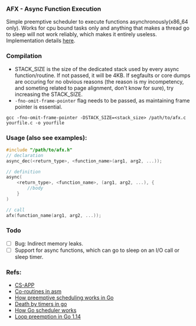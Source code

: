 ### AFX - Async Function Execution
Simple preemptive scheduler to execute functions asynchronously(x86_64 only). Works for cpu bound tasks only and anything that makes a thread go to sleep will not work reliably, which makes it entirely useless. Implementation details [here](https://vanshjangir.github.io/blogs/1_afx.html).

### Compilation
* STACK_SIZE is the size of the dedicated stack used by every async function/routine. If not passed, it will be 4KB. If segfaults or core dumps are occuring for no obvious reasons (the reason is my incompetency, and someting related to page alignment, don't know for sure), try increasing the STACK_SIZE.
* `-fno-omit-frame-pointer` flag needs to be passed, as maintaining frame pointer is essential.
```
gcc -fno-omit-frame-pointer -DSTACK_SIZE=<stack_size> /path/to/afx.c yourfile.c -o yourfile
```

### Usage (also see examples):
```c
#include "/path/to/afx.h"
// declaration
async_dec(<return_type>, <function_name>(arg1, arg2, ...));

// definition
async(
    <return_type>, <function_name>, (arg1, arg2, ...), {
        //body
    }
)

// call
afx(function_name(arg1, arg2, ...));
```

### Todo
- [ ] Bug: Indirect memory leaks.
- [ ] Support for async functions, which can go to sleep on an I/O call or sleep timer.

### Refs:
- [CS-APP](https://www.cs.sfu.ca/~ashriram/Courses/CS295/assets/books/CSAPP_2016.pdf)
- [Co-routines in asm](https://www.youtube.com/watch?v=sYSP_elDdZw)
- [How preemptive scheduling works in Go](https://www.reddit.com/r/golang/comments/1k3zqo6/if_goroutines_are_preemptive_since_go_114_how_do)
- [Death by timers in go](https://www.youtube.com/watch?v=h0s8CWpIKdg)
- [How Go scheduler works](https://www.youtube.com/watch?v=-K11rY57K7k)
- [Loop preemption in Go 1.14](https://www.youtube.com/watch?v=1I1WmeSjRSw)

